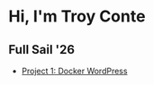 # Hi, I'm Troy Conte

## Full Sail '26

- [Project 1: Docker WordPress](https://github.com/troygianni/project1)
